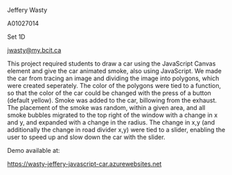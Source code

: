 Jeffery Wasty

A01027014

Set 1D

jwasty@my.bcit.ca



This project required students to draw a car using the JavaScript Canvas element and give the car animated smoke, also using JavaScript.
We made the car from tracing an image and dividing the image into polygons, which were created seperately. The color of the polygons were
tied to a function, so that the color of the car could be changed with the press of a button (default yellow). Smoke was added to the car,
billowing from the exhaust. The placement of the smoke was random, within a given area, and all smoke bubbles migrated to the top right of
the window with a change in x and y, and expanded with a change in the radius. The change in x,y (and additionally the change in road divider x,y) were tied to a slider, enabling the user to speed up and slow down the car with the slider.



Demo available at:

https://wasty-jeffery-javascript-car.azurewebsites.net
